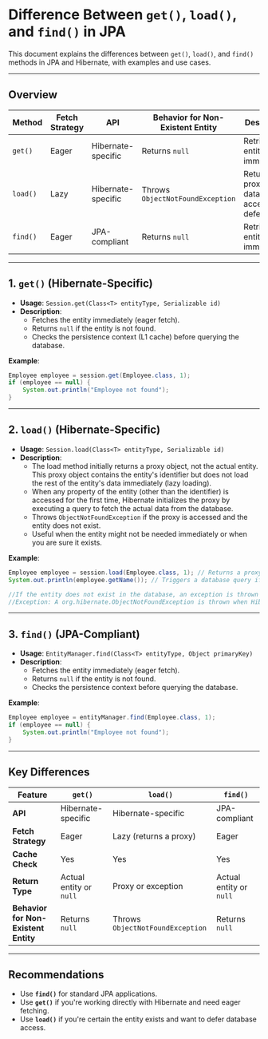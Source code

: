 
# **Difference Between `get()`, `load()`, and `find()` in JPA**

This document explains the differences between `get()`, `load()`, and `find()` methods in JPA and Hibernate, with examples and use cases.

---

## **Overview**

| Method  | Fetch Strategy | API                | Behavior for Non-Existent Entity | Description                            |
|---------|----------------|--------------------|-----------------------------------|----------------------------------------|
| `get()` | Eager          | Hibernate-specific | Returns `null`                   | Retrieves an entity immediately.       |
| `load()`| Lazy           | Hibernate-specific | Throws `ObjectNotFoundException` | Returns a proxy; database access is deferred. |
| `find()`| Eager          | JPA-compliant      | Returns `null`                   | Retrieves an entity immediately.       |

---

## **1. `get()` (Hibernate-Specific)**

- **Usage**: `Session.get(Class<T> entityType, Serializable id)`
- **Description**:
  - Fetches the entity immediately (eager fetch).
  - Returns `null` if the entity is not found.
  - Checks the persistence context (L1 cache) before querying the database.

**Example**:
```java
Employee employee = session.get(Employee.class, 1);
if (employee == null) {
    System.out.println("Employee not found");
}
```

---

## **2. `load()` (Hibernate-Specific)**

- **Usage**: `Session.load(Class<T> entityType, Serializable id)`
- **Description**:
  - The load method initially returns a proxy object, not the actual entity. This proxy object contains the entity's identifier but does not load the rest of the entity's        data immediately (lazy loading).
  - When any property of the entity (other than the identifier) is accessed for the first time, Hibernate initializes the proxy by executing a query to fetch the actual 
    data from the database.
  - Throws `ObjectNotFoundException` if the proxy is accessed and the entity does not exist.
  - Useful when the entity might not be needed immediately or when you are sure it exists.

**Example**:
```java
Employee employee = session.load(Employee.class, 1); // Returns a proxy object.
System.out.println(employee.getName()); // Triggers a database query if not in cache

//If the entity does not exist in the database, an exception is thrown when the proxy is accessed for the first time.
//Exception: A org.hibernate.ObjectNotFoundException is thrown when Hibernate tries to initialize the proxy but fails to find the entity in the database.
```

---

## **3. `find()` (JPA-Compliant)**

- **Usage**: `EntityManager.find(Class<T> entityType, Object primaryKey)`
- **Description**:
  - Fetches the entity immediately (eager fetch).
  - Returns `null` if the entity is not found.
  - Checks the persistence context before querying the database.

**Example**:
```java
Employee employee = entityManager.find(Employee.class, 1);
if (employee == null) {
    System.out.println("Employee not found");
}
```

---

## **Key Differences**

| Feature            | `get()`                    | `load()`                   | `find()`                     |
|---------------------|----------------------------|----------------------------|------------------------------|
| **API**            | Hibernate-specific         | Hibernate-specific         | JPA-compliant               |
| **Fetch Strategy** | Eager                      | Lazy (returns a proxy)     | Eager                       |
| **Cache Check**    | Yes                        | Yes                        | Yes                         |
| **Return Type**    | Actual entity or `null`    | Proxy or exception         | Actual entity or `null`     |
| **Behavior for Non-Existent Entity** | Returns `null`         | Throws `ObjectNotFoundException` | Returns `null`            |

---

## **Recommendations**

- Use **`find()`** for standard JPA applications.
- Use **`get()`** if you're working directly with Hibernate and need eager fetching.
- Use **`load()`** if you're certain the entity exists and want to defer database access.

